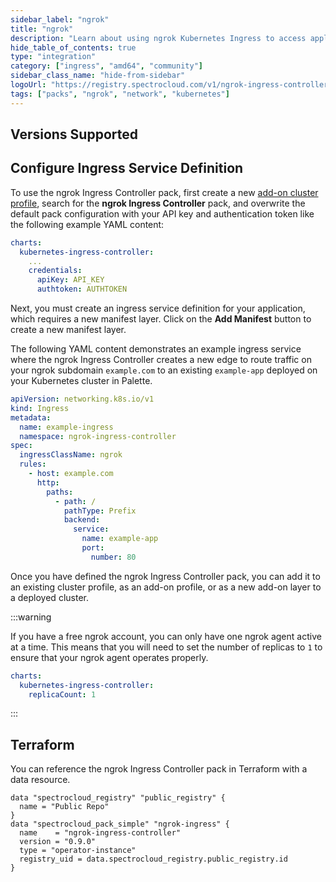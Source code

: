 ```yaml
---
sidebar_label: "ngrok"
title: "ngrok"
description: "Learn about using ngrok Kubernetes Ingress to access applications in Palette."
hide_table_of_contents: true
type: "integration"
category: ["ingress", "amd64", "community"]
sidebar_class_name: "hide-from-sidebar"
logoUrl: "https://registry.spectrocloud.com/v1/ngrok-ingress-controller/blobs/sha256:a723399d53d716c5441d57d021a7975d961e5b7db79ccb2bc10f7524ba7e67c1?type=image.webp"
tags: ["packs", "ngrok", "network", "kubernetes"]
---
```


## Versions Supported

<Tabs queryString="parent">

<TabItem label="0.9.x" value="0.9.x">

## Configure Ingress Service Definition

To use the ngrok Ingress Controller pack, first create a new
[add-on cluster profile](../profiles/cluster-profiles/create-cluster-profiles/create-addon-profile/create-addon-profile.md),
search for the **ngrok Ingress Controller** pack, and overwrite the default pack configuration with your API key and
authentication token like the following example YAML content:

```yaml
charts:
  kubernetes-ingress-controller:
    ...
    credentials:
      apiKey: API_KEY
      authtoken: AUTHTOKEN
```

Next, you must create an ingress service definition for your application, which requires a new manifest layer. Click on
the **Add Manifest** button to create a new manifest layer.

The following YAML content demonstrates an example ingress service where the ngrok Ingress Controller creates a new edge
to route traffic on your ngrok subdomain `example.com` to an existing `example-app` deployed on your Kubernetes cluster
in Palette.

```yaml
apiVersion: networking.k8s.io/v1
kind: Ingress
metadata:
  name: example-ingress
  namespace: ngrok-ingress-controller
spec:
  ingressClassName: ngrok
  rules:
    - host: example.com
      http:
        paths:
          - path: /
            pathType: Prefix
            backend:
              service:
                name: example-app
                port:
                  number: 80
```

Once you have defined the ngrok Ingress Controller pack, you can add it to an existing cluster profile, as an add-on
profile, or as a new add-on layer to a deployed cluster.

:::warning

If you have a free ngrok account, you can only have one ngrok agent active at a time. This means that you will need to
set the number of replicas to `1` to ensure that your ngrok agent operates properly.

```yaml
charts:
  kubernetes-ingress-controller:
    replicaCount: 1
```

:::

</TabItem>

</Tabs>

## Terraform

You can reference the ngrok Ingress Controller pack in Terraform with a data resource.

```hcl
data "spectrocloud_registry" "public_registry" {
  name = "Public Repo"
}
data "spectrocloud_pack_simple" "ngrok-ingress" {
  name    = "ngrok-ingress-controller"
  version = "0.9.0"
  type = "operator-instance"
  registry_uid = data.spectrocloud_registry.public_registry.id
}
```
